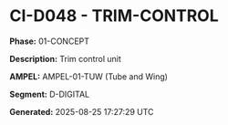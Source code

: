 # CI-D048 - TRIM-CONTROL

**Phase:** 01-CONCEPT

**Description:** Trim control unit

**AMPEL:** AMPEL-01-TUW (Tube and Wing)

**Segment:** D-DIGITAL

**Generated:** 2025-08-25 17:27:29 UTC
